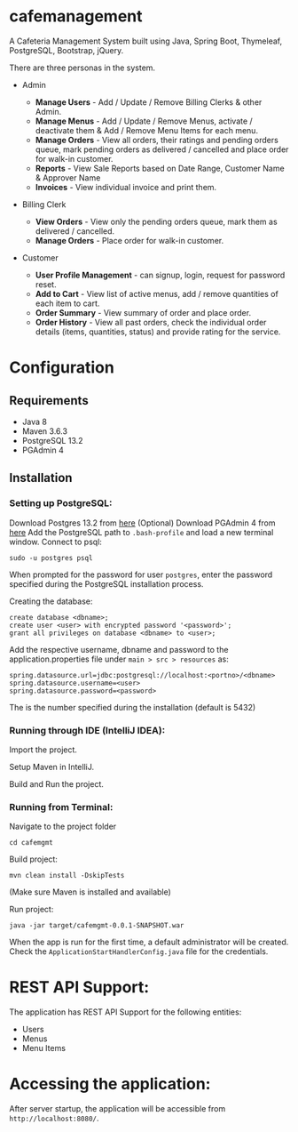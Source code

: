 # cafemanagement

A Cafeteria Management System built using Java, Spring Boot, Thymeleaf, PostgreSQL, Bootstrap, jQuery.

There are three personas in the system.

* Admin 
  * **Manage Users** - Add / Update / Remove Billing Clerks & other Admin.
  * **Manage Menus** - Add / Update / Remove Menus, activate / deactivate them & Add / Remove Menu Items for each menu.
  * **Manage Orders** - View all orders, their ratings and pending orders queue, mark pending orders as delivered / cancelled and place order for walk-in customer.
  * **Reports** - View Sale Reports based on Date Range, Customer Name & Approver Name
  * **Invoices** - View individual invoice and print them.

* Billing Clerk
  * **View Orders** - View only the pending orders queue, mark them as delivered / cancelled.
  * **Manage Orders** - Place order for walk-in customer.

* Customer
  * **User Profile Management** - can signup, login, request for password reset.
  * **Add to Cart** - View list of active menus, add / remove quantities of each item to cart.
  * **Order Summary** - View summary of order and place order.
  * **Order History** - View all past orders, check the individual order details (items, quantities, status) and provide rating for the service.


# Configuration

## Requirements

* Java 8
* Maven 3.6.3
* PostgreSQL 13.2
* PGAdmin 4

## Installation

### Setting up PostgreSQL:

Download Postgres 13.2 from [here](https://www.postgresql.org/download/macosx/)
(Optional) Download PGAdmin 4 from [here](https://www.pgadmin.org/download/pgadmin-4-macos/)
Add the PostgreSQL path to `.bash-profile` and load a new terminal window.
Connect to psql: 

```
sudo -u postgres psql
```

When prompted for the password for user `postgres`, enter the password specified during the PostgreSQL installation process.

Creating the database: 

```
create database <dbname>;
create user <user> with encrypted password '<password>';
grant all privileges on database <dbname> to <user>;
```

Add the respective username, dbname and password to the application.properties file under `main > src > resources` as: 

```
spring.datasource.url=jdbc:postgresql://localhost:<portno>/<dbname>
spring.datasource.username=<user>
spring.datasource.password=<password>
```

The <portno> is the number specified during the installation (default is 5432)

### Running through IDE (IntelliJ IDEA):

Import the project.

Setup Maven in IntelliJ.

Build and Run the project.

### Running from Terminal:

Navigate to the project folder

```
cd cafemgmt
```

Build project: 

```
mvn clean install -DskipTests
```

(Make sure Maven is installed and available)

Run project:

```
java -jar target/cafemgmt-0.0.1-SNAPSHOT.war
```

When the app is run for the first time, a default administrator will be created. Check the `ApplicationStartHandlerConfig.java` file for the credentials.

# REST API Support:

The application has REST API Support for the following entities:

* Users
* Menus
* Menu Items

# Accessing the application: 

After server startup, the application will be accessible from `http://localhost:8080/`. 
